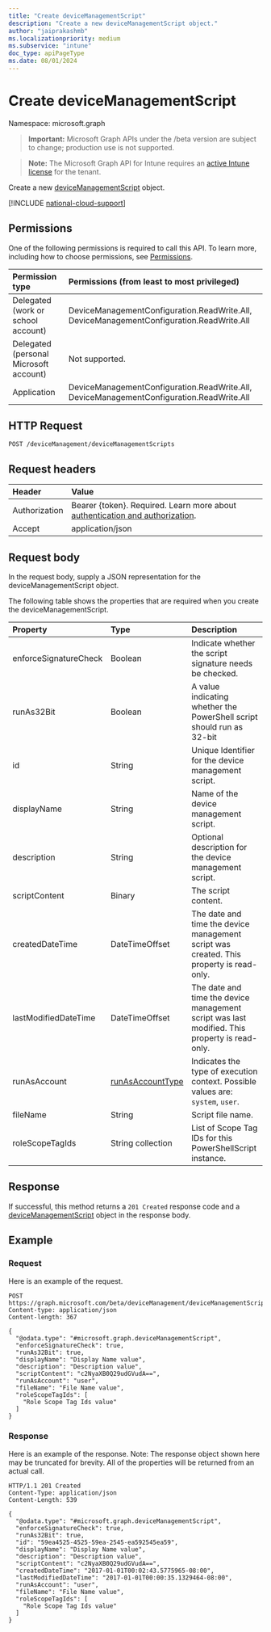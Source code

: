 ```yaml
---
title: "Create deviceManagementScript"
description: "Create a new deviceManagementScript object."
author: "jaiprakashmb"
ms.localizationpriority: medium
ms.subservice: "intune"
doc_type: apiPageType
ms.date: 08/01/2024
---
```


# Create deviceManagementScript

Namespace: microsoft.graph

> **Important:** Microsoft Graph APIs under the /beta version are subject to change; production use is not supported.

> **Note:** The Microsoft Graph API for Intune requires an [active Intune license](https://go.microsoft.com/fwlink/?linkid=839381) for the tenant.

Create a new [deviceManagementScript](../resources/intune-devices-devicemanagementscript.md) object.

[!INCLUDE [national-cloud-support](../../includes/all-clouds.md)]

## Permissions
One of the following permissions is required to call this API. To learn more, including how to choose permissions, see [Permissions](/graph/permissions-reference).

|Permission type|Permissions (from least to most privileged)|
|:---|:---|
|Delegated (work or school account)|DeviceManagementConfiguration.ReadWrite.All, DeviceManagementConfiguration.ReadWrite.All|
|Delegated (personal Microsoft account)|Not supported.|
|Application|DeviceManagementConfiguration.ReadWrite.All, DeviceManagementConfiguration.ReadWrite.All|

## HTTP Request
<!-- {
  "blockType": "ignored"
}
-->
``` http
POST /deviceManagement/deviceManagementScripts
```

## Request headers
|Header|Value|
|:---|:---|
|Authorization|Bearer {token}. Required. Learn more about [authentication and authorization](/graph/auth/auth-concepts).|
|Accept|application/json|

## Request body
In the request body, supply a JSON representation for the deviceManagementScript object.

The following table shows the properties that are required when you create the deviceManagementScript.

|Property|Type|Description|
|:---|:---|:---|
|enforceSignatureCheck|Boolean|Indicate whether the script signature needs be checked.|
|runAs32Bit|Boolean|A value indicating whether the PowerShell script should run as 32-bit|
|id|String|Unique Identifier for the device management script.|
|displayName|String|Name of the device management script.|
|description|String|Optional description for the device management script.|
|scriptContent|Binary|The script content.|
|createdDateTime|DateTimeOffset|The date and time the device management script was created. This property is read-only.|
|lastModifiedDateTime|DateTimeOffset|The date and time the device management script was last modified. This property is read-only.|
|runAsAccount|[runAsAccountType](../resources/intune-devices-runasaccounttype.md)|Indicates the type of execution context. Possible values are: `system`, `user`.|
|fileName|String|Script file name.|
|roleScopeTagIds|String collection|List of Scope Tag IDs for this PowerShellScript instance.|



## Response
If successful, this method returns a `201 Created` response code and a [deviceManagementScript](../resources/intune-devices-devicemanagementscript.md) object in the response body.

## Example

### Request
Here is an example of the request.
``` http
POST https://graph.microsoft.com/beta/deviceManagement/deviceManagementScripts
Content-type: application/json
Content-length: 367

{
  "@odata.type": "#microsoft.graph.deviceManagementScript",
  "enforceSignatureCheck": true,
  "runAs32Bit": true,
  "displayName": "Display Name value",
  "description": "Description value",
  "scriptContent": "c2NyaXB0Q29udGVudA==",
  "runAsAccount": "user",
  "fileName": "File Name value",
  "roleScopeTagIds": [
    "Role Scope Tag Ids value"
  ]
}
```

### Response
Here is an example of the response. Note: The response object shown here may be truncated for brevity. All of the properties will be returned from an actual call.
``` http
HTTP/1.1 201 Created
Content-Type: application/json
Content-Length: 539

{
  "@odata.type": "#microsoft.graph.deviceManagementScript",
  "enforceSignatureCheck": true,
  "runAs32Bit": true,
  "id": "59ea4525-4525-59ea-2545-ea592545ea59",
  "displayName": "Display Name value",
  "description": "Description value",
  "scriptContent": "c2NyaXB0Q29udGVudA==",
  "createdDateTime": "2017-01-01T00:02:43.5775965-08:00",
  "lastModifiedDateTime": "2017-01-01T00:00:35.1329464-08:00",
  "runAsAccount": "user",
  "fileName": "File Name value",
  "roleScopeTagIds": [
    "Role Scope Tag Ids value"
  ]
}
```
